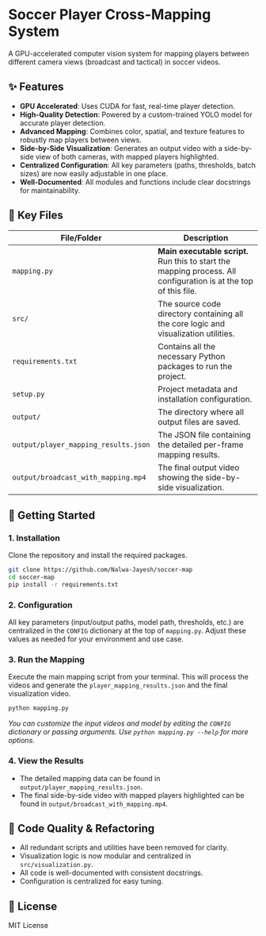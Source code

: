 # Soccer Player Cross-Mapping System

A GPU-accelerated computer vision system for mapping players between different camera views (broadcast and tactical) in soccer videos.

## ✨ Features

- **GPU Accelerated**: Uses CUDA for fast, real-time player detection.
- **High-Quality Detection**: Powered by a custom-trained YOLO model for accurate player detection.
- **Advanced Mapping**: Combines color, spatial, and texture features to robustly map players between views.
- **Side-by-Side Visualization**: Generates an output video with a side-by-side view of both cameras, with mapped players highlighted.
- **Centralized Configuration**: All key parameters (paths, thresholds, batch sizes) are now easily adjustable in one place.
- **Well-Documented**: All modules and functions include clear docstrings for maintainability.

## 🔑 Key Files

| File/Folder | Description |
|---|---|
| `mapping.py` | **Main executable script.** Run this to start the mapping process. All configuration is at the top of this file. |
| `src/` | The source code directory containing all the core logic and visualization utilities. |
| `requirements.txt` | Contains all the necessary Python packages to run the project. |
| `setup.py` | Project metadata and installation configuration. |
| `output/` | The directory where all output files are saved. |
| `output/player_mapping_results.json` | The JSON file containing the detailed per-frame mapping results. |
| `output/broadcast_with_mapping.mp4`| The final output video showing the side-by-side visualization. |

## 🚀 Getting Started

### 1. Installation

Clone the repository and install the required packages.
```bash
git clone https://github.com/Nalwa-Jayesh/soccer-map
cd soccer-map
pip install -r requirements.txt
```

### 2. Configuration

All key parameters (input/output paths, model path, thresholds, etc.) are centralized in the `CONFIG` dictionary at the top of `mapping.py`. Adjust these values as needed for your environment and use case.

### 3. Run the Mapping

Execute the main mapping script from your terminal. This will process the videos and generate the `player_mapping_results.json` and the final visualization video.
```bash
python mapping.py
```
*You can customize the input videos and model by editing the `CONFIG` dictionary or passing arguments. Use `python mapping.py --help` for more options.*

### 4. View the Results

- The detailed mapping data can be found in `output/player_mapping_results.json`.
- The final side-by-side video with mapped players highlighted can be found in `output/broadcast_with_mapping.mp4`.

## 🧹 Code Quality & Refactoring

- All redundant scripts and utilities have been removed for clarity.
- Visualization logic is now modular and centralized in `src/visualization.py`.
- All code is well-documented with consistent docstrings.
- Configuration is centralized for easy tuning.

## 📄 License

MIT License